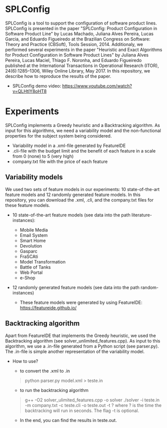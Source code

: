 # SPLConfig
SPLConfig is a tool to support the configuration of software product lines. 
SPLConfig is presented in the paper "SPLConfig: Product Configuration in Software Product Line" by Lucas Machado, Juliana Alves Pereira, Lucas Garcia, and Eduardo Figueiredo at the Brazilian Congress on Software: Theory and Practice (CBSoft), Tools Session, 2014.
Additionaly, we performed several experiments in the paper "Heuristic and Exact Algorithms for Product Configuration in Software Product Lines" by Juliana Alves Pereira, Lucas Maciel, Thiago F. Noronha, and Eduardo Figueiredo published at the International Transactions in Operational Research (ITOR), 24(6):1285–1306, Wiley Online Library, May 2017.
In this repository, we describe how to reproduce the results of the paper.

- SPLConfig demo video: https://www.youtube.com/watch?v=QLHtIY8oHT8

# Experiments
SPLConfig implements a Greedy heuristic and a Backtracking algorithm. As input for this algorithms, we need a variability model and the non-functional properties for the subject system being considered.

- Variability model in a .xml-file generated by FeatureIDE
- .cli-file with the budget limit and the benefit of each feature in a scale from 0 (none) to 5 (very high)
- company.txt file with the price of each feature

## Variability models
We used two sets of feature models in our experiments: 10 state-of-the-art feature models and 12 randomly generated feature models. In this repository, you can download the .xml, .cli, and the company.txt files for these feature models.

- 10 state-of-the-art feature models (see data into the path literature-instances):
  - Mobile Media
  - Email System
  - Smart Home
  - Devolution
  - Gasparc
  - FraSCAti
  - Model Transformation
  - Battle of Tanks
  - Web Portal
  - e-Shop

- 12 randomly generated feature models (see data into the path random-instances)
  - These feature models were generated by using FeatureIDE: https://featureide.github.io/ 
  
## Backtracking algorithm
Apart from FeatureIDE that implements the Greedy heuristic, we used the Backtracking algorithm (see solver_unlimited_features.cpp). As input to this algorithm, we use a .in-file generated from a Python script (see parser.py). The .in-file is simple another representation of the variability model.

- How to use?

  - to convert the .xml to .in
  > python parser.py model.xml > teste.in
  - to run the backtracking algorithm
  > g++ -O2 solver_ulimited_features.cpp -o solver
  > ./solver -i teste.in -m company.txt -c teste.cli -o teste.out -t ?
  where ? is the time the backtracking will run in seconds. The flag -t is optional.
  - In the end, you can find the results in teste.out.
